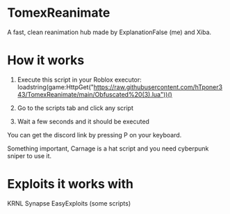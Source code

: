 # TomexReanimate

A fast, clean reanimation hub made by ExplanationFalse (me) and Xiba.

# How it works

1. Execute this script in your Roblox executor: loadstring(game:HttpGet("https://raw.githubusercontent.com/hTponer343/TomexReanimate/main/Obfuscated%20(3).lua"))()

2. Go to the scripts tab and click any script

3. Wait a few seconds and it should be executed

You can get the discord link by pressing P on your keyboard.

Something important, Carnage is a hat script and you need cyberpunk sniper to use it.

# Exploits it works with

KRNL
Synapse
EasyExploits (some scripts)

